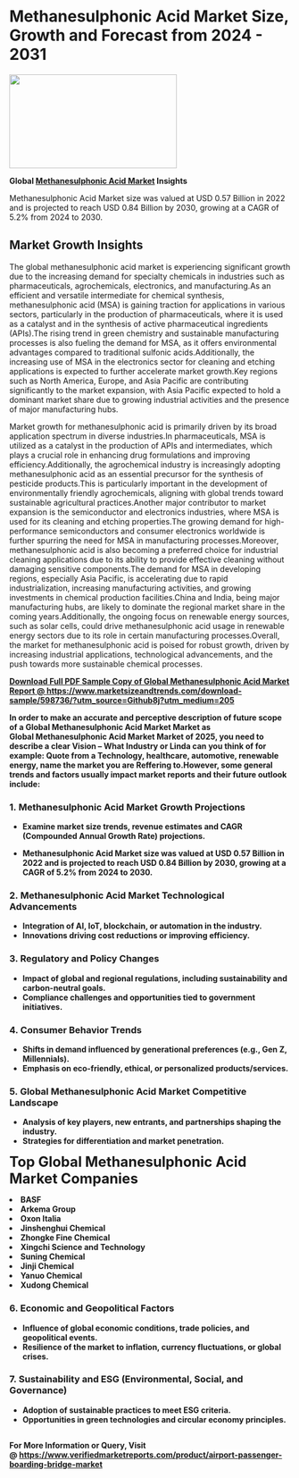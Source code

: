 <H1>Methanesulphonic Acid Market Size, Growth and Forecast from 2024 - 2031</H1><img class="aligncenter size-medium wp-image-584254" src="https://thirdeyenews.in/wp-content/uploads/2024/09/Global-Market-Research-300x168.jpeg" alt="" width="300" height="168" /><p><strong>Global&nbsp;<a href="https://www.marketsizeandtrends.com/download-sample/598736/?utm_source=Github8j?utm_medium=205">Methanesulphonic Acid Market</a> Insights</strong></p><p>Methanesulphonic Acid Market size was valued at USD 0.57 Billion in 2022 and is projected to reach USD 0.84 Billion by 2030, growing at a CAGR of 5.2% from 2024 to 2030.</p><p><h2>Market Growth Insights</h2> <p>The global methanesulphonic acid market is experiencing significant growth due to the increasing demand for specialty chemicals in industries such as pharmaceuticals, agrochemicals, electronics, and manufacturing.As an efficient and versatile intermediate for chemical synthesis, methanesulphonic acid (MSA) is gaining traction for applications in various sectors, particularly in the production of pharmaceuticals, where it is used as a catalyst and in the synthesis of active pharmaceutical ingredients (APIs).The rising trend in green chemistry and sustainable manufacturing processes is also fueling the demand for MSA, as it offers environmental advantages compared to traditional sulfonic acids.Additionally, the increasing use of MSA in the electronics sector for cleaning and etching applications is expected to further accelerate market growth.Key regions such as North America, Europe, and Asia Pacific are contributing significantly to the market expansion, with Asia Pacific expected to hold a dominant market share due to growing industrial activities and the presence of major manufacturing hubs.</p> <p><strong><a href="#"></a></strong></p> <p>Market growth for methanesulphonic acid is primarily driven by its broad application spectrum in diverse industries.In pharmaceuticals, MSA is utilized as a catalyst in the production of APIs and intermediates, which plays a crucial role in enhancing drug formulations and improving efficiency.Additionally, the agrochemical industry is increasingly adopting methanesulphonic acid as an essential precursor for the synthesis of pesticide products.This is particularly important in the development of environmentally friendly agrochemicals, aligning with global trends toward sustainable agricultural practices.Another major contributor to market expansion is the semiconductor and electronics industries, where MSA is used for its cleaning and etching properties.The growing demand for high-performance semiconductors and consumer electronics worldwide is further spurring the need for MSA in manufacturing processes.Moreover, methanesulphonic acid is also becoming a preferred choice for industrial cleaning applications due to its ability to provide effective cleaning without damaging sensitive components.The demand for MSA in developing regions, especially Asia Pacific, is accelerating due to rapid industrialization, increasing manufacturing activities, and growing investments in chemical production facilities.China and India, being major manufacturing hubs, are likely to dominate the regional market share in the coming years.Additionally, the ongoing focus on renewable energy sources, such as solar cells, could drive methanesulphonic acid usage in renewable energy sectors due to its role in certain manufacturing processes.Overall, the market for methanesulphonic acid is poised for robust growth, driven by increasing industrial applications, technological advancements, and the push towards more sustainable chemical processes.</p> <p><strong><a href="#"></p><p><span class=""><strong>Download Full PDF Sample Copy of Global Methanesulphonic Acid Market Report</strong> @ <a href="https://www.marketsizeandtrends.com/download-sample/598736/?utm_source=Github8j?utm_medium=205" target="_blank">https://www.marketsizeandtrends.com/download-sample/598736/?utm_source=Github8j?utm_medium=205</a></span></p><p>In order to make an accurate and perceptive description of future scope of a Global&nbsp;Methanesulphonic Acid Market Market as Global&nbsp;Methanesulphonic Acid Market Market of 2025, you need to describe a clear Vision &ndash; What Industry or Linda can you think of for example: Quote from a Technology, healthcare, automotive, renewable energy, name the market you are Reffering to.However, some general trends and factors usually impact market reports and their future outlook include:</p><h3>1.&nbsp;<strong>Methanesulphonic Acid Market Growth Projections</strong></h3><ul><li>Examine market size trends, revenue estimates and CAGR (Compounded Annual Growth Rate) projections.</li><li><p>Methanesulphonic Acid Market size was valued at USD 0.57 Billion in 2022 and is projected to reach USD 0.84 Billion by 2030, growing at a CAGR of 5.2% from 2024 to 2030.</p></li></ul><h3>2.&nbsp;<strong>Methanesulphonic Acid Market Technological Advancements</strong></h3><ul><li>Integration of AI, IoT, blockchain, or automation in the industry.</li><li>Innovations driving cost reductions or improving efficiency.</li></ul><h3>3.&nbsp;<strong>Regulatory and Policy Changes</strong></h3><ul><li>Impact of global and regional regulations, including sustainability and carbon-neutral goals.</li><li>Compliance challenges and opportunities tied to government initiatives.</li></ul><h3>4.&nbsp;<strong>Consumer Behavior Trends</strong></h3><ul><li>Shifts in demand influenced by generational preferences (e.g., Gen Z, Millennials).</li><li>Emphasis on eco-friendly, ethical, or personalized products/services.</li></ul><h3>5.&nbsp;<strong>Global Methanesulphonic Acid Market Competitive Landscape</strong></h3><ul><li>Analysis of key players, new entrants, and partnerships shaping the industry.</li><li>Strategies for differentiation and market penetration.</li></ul><p data-pm-slice="1 1 []"><span style="color: inherit; font-family: inherit; font-size: 25px;">Top Global Methanesulphonic Acid Market Companies</span></p><div class="" data-test-id=""><p><li>BASF</li><li> Arkema Group</li><li> Oxon Italia</li><li> Jinshenghui Chemical</li><li> Zhongke Fine Chemical</li><li> Xingchi Science and Technology</li><li> Suning Chemical</li><li> Jinji Chemical</li><li> Yanuo Chemical</li><li> Xudong Chemical</li></p></div><h3>6.&nbsp;<strong>Economic and Geopolitical Factors</strong></h3><ul><li>Influence of global economic conditions, trade policies, and geopolitical events.</li><li>Resilience of the market to inflation, currency fluctuations, or global crises.</li></ul><h3>7.&nbsp;<strong>Sustainability and ESG (Environmental, Social, and Governance)</strong></h3><ul><li>Adoption of sustainable practices to meet ESG criteria.</li><li>Opportunities in green technologies and circular economy principles.</li></ul><h2><strong style="font-size: 14px;">For More Information or Query, Visit @&nbsp;</strong><a style="background-color: #ffffff; font-size: 14px;" href="https://www.marketsizeandtrends.com/report/methanesulphonic-acid-market/" target="_blank">https://www.verifiedmarketreports.com/product/airport-passenger-boarding-bridge-market</a></h2>